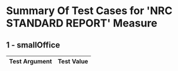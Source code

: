# Summary Of Test Cases for 'NRC STANDARD REPORT' Measure
 
## 1 - smallOffice
| Test Argument | Test Value |
| ------------- | ---------- |
 
